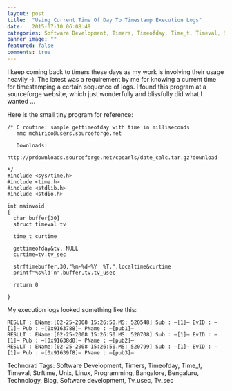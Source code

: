 ```yaml
---
layout: post
title:  "Using Current Time Of Day To Timestamp Execution Logs"
date:   2015-07-10 06:08:49
categories: Software Development, Timers, Timeofday, Time_t, Timeval, Strftime, Unix, Linux, Programming, Bangalore, Bengaluru, Technology, Blog, Software development, Tv_usec, Tv_sec
banner_image: ""
featured: false
comments: true
---
```


I keep coming back to timers these days as my work is involving their usage heavily  -). The latest was a requirement by me for knowing a current time for timestamping a certain sequence of logs. I found this program at a sourceforge website, which just wonderfully and blissfully did what I wanted …

Here is the small tiny program for reference:


    /* C routine: sample gettimeofday with time in milliseconds
       mmc mchirico@users.sourceforge.net
    
       Downloads:
    
    http://prdownloads.sourceforge.net/cpearls/date_calc.tar.gz?download
    
    */
    #include <sys/time.h>
    #include <time.h>
    #include <stdlib.h>
    #include <stdio.h>
    
    int mainvoid
    {
      char buffer[30]
      struct timeval tv
    
      time_t curtime
    
      gettimeofday&tv, NULL
      curtime=tv.tv_sec
    
      strftimebuffer,30,"%m-%d-%Y  %T.",localtime&curtime
      printf"%s%ld’n",buffer,tv.tv_usec
    
      return 0
    
    }



My execution logs looked something like this:

    
    RESULT : EName:[02-25-2008 15:26:50.MS: 520548] Sub : –[1]– EvID : –[1]– Pub : –[0x9163788]– PName : –[pub1]–
    RESULT : EName:[02-25-2008 15:26:50.MS: 520708] Sub : –[1]– EvID : –[1]– Pub : –[0x91638d0]– PName : –[pub2]–
    RESULT : EName:[02-25-2008 15:26:50.MS: 520799] Sub : –[1]– EvID : –[1]– Pub : –[0x91639f8]– PName : –[pub3]–
    


Technorati Tags: Software Development, Timers, Timeofday, Time_t, Timeval, Strftime, Unix, Linux, Programming, Bangalore, Bengaluru, Technology, Blog, Software development, Tv_usec, Tv_sec
